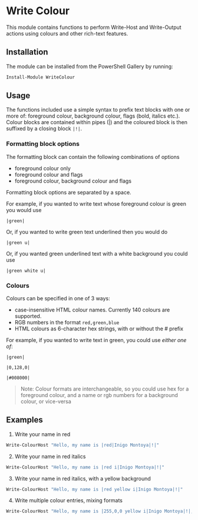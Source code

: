 # Write Colour

This module contains functions to perform Write-Host and Write-Output actions using colours and other rich-text features.

## Installation

The module can be installed from the PowerShell Gallery by running:

```powershell
Install-Module WriteColour
```

## Usage

The functions included use a simple syntax to prefix text blocks with one or more of: foreground colour, background colour, flags (bold, italics etc.). Colour blocks are contained within pipes (|) and the coloured block is then suffixed by a closing block `|!|`.

### Formatting block options

The formatting block can contain the following combinations of options
- foreground colour only
- foreground colour and flags
- foreground colour, background colour and flags

Formatting block options are separated by a space.

For example, if you wanted to write text whose foreground colour is green you would use

```
|green|
```

Or, if you wanted to write green text underlined then you would do

```
|green u|
```

Or, if you wanted green underlined text with a white background you could use

```
|green white u|
```

### Colours

Colours can be specified in one of 3 ways:
- case-insensitive HTML colour names. Currently 140 colours are supported.
- RGB numbers in the format `red,green,blue`
- HTML colours as 6-character hex strings, with or without the # prefix

For example, if you wanted to write text in green, you could use _either one of_:

```
|green|
```

```
|0,128,0|
```

```
|#008000|
```

>Note: Colour formats are interchangeable, so you could use hex for a foreground colour, and a name or rgb numbers for a background colour, or vice-versa

## Examples

1. Write your name in red

```powershell
Write-ColourHost "Hello, my name is |red|Inigo Montoya|!|"
```

2. Write your name in red italics

```powershell
Write-ColourHost "Hello, my name is |red i|Inigo Montoya|!|"
```

3. Write your name in red italics, with a yellow background

```powershell
Write-ColourHost "Hello, my name is |red yellow i|Inigo Montoya|!|"
```

4. Write multiple colour entries, mixing formats

```powershell
Write-ColourHost "Hello, my name is |255,0,0 yellow i|Inigo Montoya|!|, you killed my |#00FF7F b|father|!|, prepare to |#93b000 255,255,255|die|!|!"
```